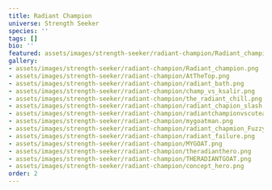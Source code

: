 ```yaml
---
title: Radiant Champion
universe: Strength Seeker
species: ''
tags: []
bio: ''
featured: assets/images/strength-seeker/radiant-champion/Radiant_champion.png
gallery:
- assets/images/strength-seeker/radiant-champion/Radiant_champion.png
- assets/images/strength-seeker/radiant-champion/AtTheTop.png
- assets/images/strength-seeker/radiant-champion/radiant_bath.png
- assets/images/strength-seeker/radiant-champion/champ_vs_ksalir.png
- assets/images/strength-seeker/radiant-champion/the_radiant_chill.png
- assets/images/strength-seeker/radiant-champion/radiant_chapion_slash.png
- assets/images/strength-seeker/radiant-champion/radiantchampionvscuteandfunny.png
- assets/images/strength-seeker/radiant-champion/mygoatman.png
- assets/images/strength-seeker/radiant-champion/radiant_chapmion_Fuzzy.png
- assets/images/strength-seeker/radiant-champion/radiant_failure.png
- assets/images/strength-seeker/radiant-champion/MYGOAT.png
- assets/images/strength-seeker/radiant-champion/theradianthero.png
- assets/images/strength-seeker/radiant-champion/THERADIANTGOAT.png
- assets/images/strength-seeker/radiant-champion/concept_hero.png
order: 2
---
```

